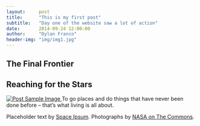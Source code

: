 ```yaml
---
layout:     post
title:      "This is my first post"
subtitle:   "Day one of the website saw a lot of action"
date:       2014-09-24 12:00:00
author:     "Dylan Franco"
header-img: "img/img1.jpg"
---
```


<p></p>

<h2 class="section-heading">The Final Frontier</h2>

<p></p>

<h2 class="section-heading">Reaching for the Stars</h2>

<p></p>

<a href="#">
    <img src="{{ site.baseurl }}/img/post-sample-image.jpg" alt="Post Sample Image">
</a>
<span class="caption text-muted">To go places and do things that have never been done before – that’s what living is all about.</span>

<p></p>

<p></p>

<p>Placeholder text by <a href="http://spaceipsum.com/">Space Ipsum</a>. Photographs by <a href="https://www.flickr.com/photos/nasacommons/">NASA on The Commons</a>.</p>
